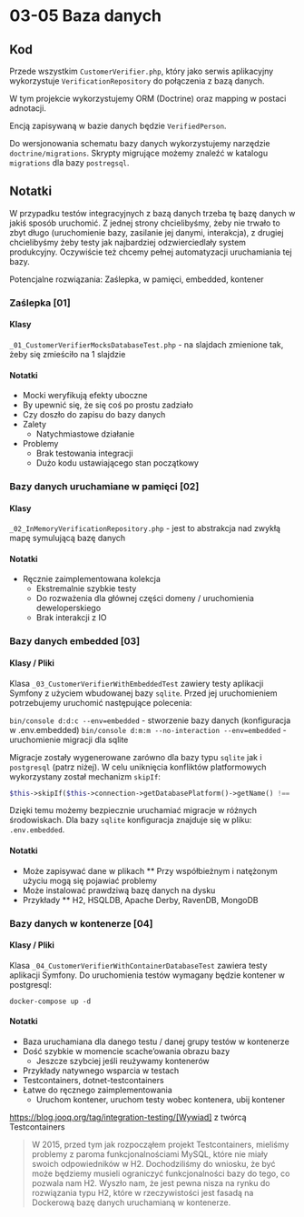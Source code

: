 # 03-05 Baza danych

## Kod

Przede wszystkim `CustomerVerifier.php`, który jako serwis aplikacyjny wykorzystuje `VerificationRepository` do połączenia z bazą danych.

W tym projekcie wykorzystujemy ORM (Doctrine) oraz mapping w postaci adnotacji.

Encją zapisywaną w bazie danych będzie `VerifiedPerson`.

Do wersjonowania schematu bazy danych wykorzystujemy narzędzie `doctrine/migrations`. Skrypty migrujące możemy znaleźć w katalogu `migrations` dla bazy `postregsql`.

## Notatki

W przypadku testów integracyjnych z bazą danych trzeba tę bazę danych w jakiś sposób uruchomić. Z jednej strony chcielibyśmy, żeby nie trwało to zbyt długo (uruchomienie bazy, zasilanie jej danymi, interakcja), z drugiej chcielibyśmy żeby testy jak najbardziej odzwierciedlały system produkcyjny. Oczywiście też chcemy pełnej automatyzacji uruchamiania tej bazy.

Potencjalne rozwiązania: Zaślepka, w pamięci, embedded, kontener

### Zaślepka [01]

#### Klasy

`_01_CustomerVerifierMocksDatabaseTest.php` - na slajdach zmienione tak, żeby się zmieściło na 1 slajdzie

#### Notatki

- Mocki weryfikują efekty uboczne
- By upewnić się, że się coś po prostu zadziało
- Czy doszło do zapisu do bazy danych
- Zalety
  - Natychmiastowe działanie
- Problemy
  - Brak testowania integracji
  - Dużo kodu ustawiającego stan początkowy

### Bazy danych uruchamiane w pamięci [02]

#### Klasy

`_02_InMemoryVerificationRepository.php` - jest to abstrakcja nad zwykłą mapę symulującą bazę danych

#### Notatki

- Ręcznie zaimplementowana kolekcja
  - Ekstremalnie szybkie testy
  - Do rozważenia dla głównej części domeny / uruchomienia deweloperskiego
  - Brak interakcji z IO

### Bazy danych embedded [03]

#### Klasy / Pliki

Klasa `_03_CustomerVerifierWithEmbeddedTest` zawiery testy aplikacji Symfony z użyciem wbudowanej bazy `sqlite`.
Przed jej uruchomieniem potrzebujemy uruchomić następujące polecenia:

`bin/console d:d:c --env=embedded` - stworzenie bazy danych (konfiguracja w .env.embedded)
`bin/console d:m:m --no-interaction --env=embedded` - uruchomienie migracji dla sqlite

Migracje zostały wygenerowane zarówno dla bazy typu `sqlite` jak i `postgresql` (patrz niżej).
W celu uniknięcia konfliktów platformowych wykorzystany został mechanizm `skipIf`:
```php
$this->skipIf($this->connection->getDatabasePlatform()->getName() !== 'postgresql', 'Migration only for PostgreSQL platform');
``` 

Dzięki temu możemy bezpiecznie uruchamiać migracje w różnych środowiskach.
Dla bazy `sqlite` konfiguracja znajduje się w pliku: `.env.embedded`.

#### Notatki

* Może zapisywać dane w plikach
** Przy współbieżnym i natężonym użyciu mogą się pojawiać problemy
* Może instalować prawdziwą bazę danych na dysku
* Przykłady
** H2, HSQLDB, Apache Derby, RavenDB, MongoDB

### Bazy danych w kontenerze [04]

#### Klasy / Pliki

Klasa `_04_CustomerVerifierWithContainerDatabaseTest` zawiera testy aplikacji Symfony.
Do uruchomienia testów wymagany będzie kontener w postgresql:

```
docker-compose up -d
```

#### Notatki

- Baza uruchamiana dla danego testu / danej grupy testów w kontenerze
- Dość szybkie w momencie scache’owania obrazu bazy
  - Jeszcze szybciej jeśli reużywamy kontenerów
-  Przykłady natywnego wsparcia w testach
  - Testcontainers, dotnet-testcontainers
- Łatwe do ręcznego zaimplementowania
  - Uruchom kontener, uruchom testy wobec kontenera, ubij kontener

https://blog.jooq.org/tag/integration-testing/[Wywiad] z twórcą Testcontainers

> W 2015, przed tym jak rozpocząłem projekt Testcontainers, mieliśmy problemy z paroma funkcjonalnościami MySQL, które nie miały swoich odpowiedników w H2. Dochodziliśmy do wniosku, że być może będziemy musieli ograniczyć funkcjonalności bazy do tego, co pozwala nam H2. Wyszło nam, że jest pewna nisza na rynku do rozwiązania typu H2, które w rzeczywistości jest fasadą na Dockerową bazę danych uruchamianą w kontenerze.
